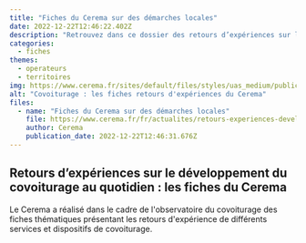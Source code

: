 ```yaml
---
title: "Fiches du Cerema sur des démarches locales"
date: 2022-12-22T12:46:22.402Z
description: "Retrouvez dans ce dossier des retours d’expériences sur le développement du covoiturage au quotidien"
categories:
  - fiches
themes:
  - operateurs
  - territoires
img: https://www.cerema.fr/sites/default/files/styles/uas_medium/public/media/images/2022/12/voie-reservee-covoiturage_b_daval_-_copie.jpg?h=c06a2590&itok=8bEvZNY-
alt: "Covoiturage : les fiches retours d'expériences du Cerema"
files:
  - name: "Fiches du Cerema sur des démarches locales"
    file: https://www.cerema.fr/fr/actualites/retours-experiences-developpement-du-covoiturage-au
    author: Cerema
    publication_date: 2022-12-22T12:46:31.676Z
---
```



## Retours d’expériences sur le développement du covoiturage au quotidien : les fiches du Cerema

Le Cerema a réalisé dans le cadre de l'observatoire du covoiturage des fiches thématiques présentant les retours d'expérience de différents services et dispositifs de covoiturage.
